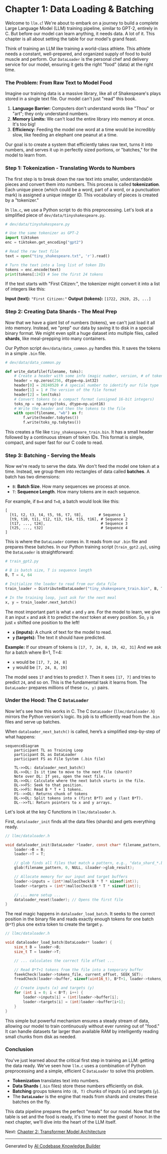 # Chapter 1: Data Loading & Batching

Welcome to `llm.c`! We're about to embark on a journey to build a complete Large Language Model (LLM) training pipeline, similar to GPT-2, entirely in C. But before our model can learn anything, it needs data. A lot of it. This chapter is all about setting the table for our model's grand feast.

Think of training an LLM like training a world-class athlete. This athlete needs a constant, well-prepared, and organized supply of food to build muscle and perform. Our `DataLoader` is the personal chef and delivery service for our model, ensuring it gets the right "food" (data) at the right time.

### The Problem: From Raw Text to Model Food

Imagine our training data is a massive library, like all of Shakespeare's plays stored in a single text file. Our model can't just "read" this book.

1.  **Language Barrier:** Computers don't understand words like "Thou" or "art"; they only understand numbers.
2.  **Memory Limits:** We can't load the entire library into memory at once. It's too big!
3.  **Efficiency:** Feeding the model one word at a time would be incredibly slow, like feeding an elephant one peanut at a time.

Our goal is to create a system that efficiently takes raw text, turns it into numbers, and serves it up in perfectly sized portions, or "batches," for the model to learn from.

### Step 1: Tokenization - Translating Words to Numbers

The first step is to break down the raw text into smaller, understandable pieces and convert them into numbers. This process is called **tokenization**. Each unique piece (which could be a word, part of a word, or a punctuation mark) is assigned a unique integer ID. This vocabulary of pieces is created by a "tokenizer."

In `llm.c`, we use a Python script to do this preprocessing. Let's look at a simplified piece of `dev/data/tinyshakespeare.py`.

```python
# dev/data/tinyshakespeare.py

# Use the same tokenizer as GPT-2
import tiktoken
enc = tiktoken.get_encoding("gpt2")

# Read the raw text file
text = open("tiny_shakespeare.txt", 'r').read()

# Turn the text into a long list of token IDs
tokens = enc.encode(text)
print(tokens[:24]) # See the first 24 tokens
```

If the text starts with "First Citizen:", the tokenizer might convert it into a list of integers like this:

**Input (text):** `"First Citizen:"`
**Output (tokens):** `[1722, 2920, 25, ...]`

### Step 2: Creating Data Shards - The Meal Prep

Now that we have a giant list of numbers (tokens), we can't just load it all into memory. Instead, we "prep" our data by saving it to disk in a special binary format. We might even split a huge dataset into multiple files, called **shards**, like meal-prepping into many containers.

Our Python script `dev/data/data_common.py` handles this. It saves the tokens in a simple `.bin` file.

```python
# dev/data/data_common.py

def write_datafile(filename, toks):
    # Create a header with some info (magic number, version, # of tokens)
    header = np.zeros(256, dtype=np.int32)
    header[0] = 20240520 # A special number to identify our file type
    header[1] = 1 # The version of the file format
    header[2] = len(toks)
    # Convert tokens to a compact format (unsigned 16-bit integers)
    toks_np = np.array(toks, dtype=np.uint16)
    # Write the header and then the tokens to the file
    with open(filename, "wb") as f:
        f.write(header.tobytes())
        f.write(toks_np.tobytes())
```

This creates a file like `tiny_shakespeare_train.bin`. It has a small header followed by a continuous stream of token IDs. This format is simple, compact, and super fast for our C code to read.

### Step 3: Batching - Serving the Meals

Now we're ready to serve the data. We don't feed the model one token at a time. Instead, we group them into rectangles of data called **batches**. A batch has two dimensions:

*   `B`: **Batch Size**. How many sequences we process at once.
*   `T`: **Sequence Length**. How many tokens are in each sequence.

For example, if `B=4` and `T=8`, a batch would look like this:

```
[
  [t1, t2, t3, t4, t5, t6, t7, t8],       # Sequence 1
  [t9, t10, t11, t12, t13, t14, t15, t16], # Sequence 2
  [t17, ..., t24],                         # Sequence 3
  [t25, ..., t32]                          # Sequence 4
]
```

This is where the `DataLoader` comes in. It reads from our `.bin` file and prepares these batches. In our Python training script (`train_gpt2.py`), using the `DataLoader` is straightforward:

```python
# train_gpt2.py

# B is batch size, T is sequence length
B, T = 4, 64

# Initialize the loader to read from our data file
train_loader = DistributedDataLoader("tiny_shakespeare_train.bin", B, T, ...)

# In the training loop, just ask for the next meal
x, y = train_loader.next_batch()
```

The most important part is what `x` and `y` are. For the model to learn, we give it an input `x` and ask it to predict the *next* token at every position. So, `y` is just `x` shifted one position to the left!

*   **`x` (inputs):** A chunk of text for the model to read.
*   **`y` (targets):** The text it should have predicted.

**Example:**
If our stream of tokens is `[17, 7, 24, 8, 19, 42, 31]`
And we ask for a batch where B=1, T=4:
*   `x` would be `[17, 7, 24, 8]`
*   `y` would be `[7, 24, 8, 19]`

The model sees `17` and tries to predict `7`. Then it sees `[17, 7]` and tries to predict `24`, and so on. This is the fundamental task it learns from. The `DataLoader` prepares millions of these `(x, y)` pairs.

### Under the Hood: The C `DataLoader`

Now let's see how this works in C. The C `DataLoader` (`llmc/dataloader.h`) mirrors the Python version's logic. Its job is to efficiently read from the `.bin` files and serve up batches.

When `dataloader_next_batch()` is called, here’s a simplified step-by-step of what happens:

```mermaid
sequenceDiagram
    participant TL as Training Loop
    participant DL as DataLoader
    participant FS as File System (.bin file)

    TL->>DL: dataloader_next_batch()
    DL->>DL: Is it time to move to the next file (shard)?
    Note over DL: If yes, open the next file.
    DL->>DL: Calculate where the next batch starts in the file.
    DL->>FS: Seek to that position.
    DL->>FS: Read B * T + 1 tokens.
    FS-->>DL: Returns chunk of tokens
    DL->>DL: Split tokens into x (first B*T) and y (last B*T).
    DL-->>TL: Return pointers to x and y arrays.
```

Let's look at the key C functions in `llmc/dataloader.h`.

First, `dataloader_init` finds all the data files (shards) and gets everything ready.

```c
// llmc/dataloader.h

void dataloader_init(DataLoader *loader, const char* filename_pattern, size_t B, size_t T, ...) {
    loader->B = B;
    loader->T = T;

    // glob finds all files that match a pattern, e.g., "data_shard_*.bin"
    glob(filename_pattern, 0, NULL, &loader->glob_result);

    // Allocate memory for our input and target buffers
    loader->inputs = (int*)mallocCheck(B * T * sizeof(int));
    loader->targets = (int*)mallocCheck(B * T * sizeof(int));

    // ... more setup ...
    dataloader_reset(loader); // Opens the first file
}
```

The real magic happens in `dataloader_load_batch`. It seeks to the correct position in the binary file and reads exactly enough tokens for one batch (`B*T`) plus one extra token to create the target `y`.

```c
// llmc/dataloader.h

void dataloader_load_batch(DataLoader* loader) {
    size_t B = loader->B;
    size_t T = loader->T;

    // ... calculates the correct file offset ...

    // Read B*T+1 tokens from the file into a temporary buffer
    fseekCheck(loader->tokens_file, current_offset, SEEK_SET);
    freadCheck(loader->buffer, sizeof(uint16_t), B*T+1, loader->tokens_file);

    // Create inputs (x) and targets (y)
    for (int i = 0; i < B*T; i++) {
        loader->inputs[i] = (int)loader->buffer[i];
        loader->targets[i] = (int)loader->buffer[i+1];
    }
}
```
This simple but powerful mechanism ensures a steady stream of data, allowing our model to train continuously without ever running out of "food." It can handle datasets far larger than available RAM by intelligently reading small chunks from disk as needed.

### Conclusion

You've just learned about the critical first step in training an LLM: getting the data ready. We've seen how `llm.c` uses a combination of Python preprocessing and a simple, efficient C `DataLoader` to solve this problem.

- **Tokenization** translates text into numbers.
- **Data Shards** (`.bin` files) store these numbers efficiently on disk.
- **Batching** groups tokens into `(B, T)` chunks of inputs (`x`) and targets (`y`).
- The **`DataLoader`** is the engine that reads from shards and creates these batches on the fly.

This data pipeline prepares the perfect "meals" for our model. Now that the table is set and the food is ready, it's time to meet the guest of honor. In the next chapter, we'll dive into the heart of the LLM itself.

Next: [Chapter 2: Transformer Model Architecture](02_transformer_model_architecture_.md)

---

Generated by [AI Codebase Knowledge Builder](https://github.com/The-Pocket/Tutorial-Codebase-Knowledge)